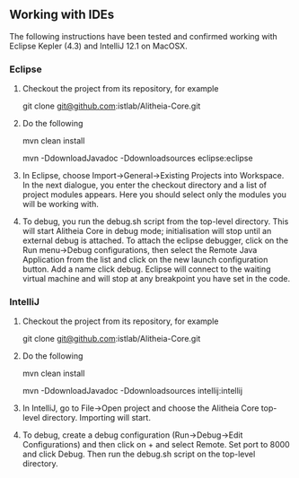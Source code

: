## Working with IDEs

The following instructions have been tested and confirmed working 
with Eclipse Kepler (4.3) and IntelliJ 12.1 on MacOSX.

### Eclipse
1. Checkout the project from its repository, for example
    
    git clone git@github.com:istlab/Alitheia-Core.git

2. Do the following 

    mvn clean install
    
    mvn -DdownloadJavadoc -Ddownloadsources eclipse:eclipse

3. In Eclipse, choose Import->General->Existing Projects into Workspace.
In the next dialogue,
you enter the checkout directory and a list of project modules appears. Here
you should select only the modules you will be working with.

4. To debug, you run the debug.sh script from the top-level directory. This
will start Alitheia Core in debug mode; initialisation will stop until an
external debug is attached. To attach the eclipse debugger, click on the
Run menu->Debug configurations, then select the Remote Java Application from
the list and click on the new launch configuration button. Add a name click
debug. Eclipse will connect to the waiting virtual machine and will stop
at any breakpoint you have set in the code.

### IntelliJ

1. Checkout the project from its repository, for example
    
    git clone git@github.com:istlab/Alitheia-Core.git

2. Do the following 

    mvn clean install

    mvn -DdownloadJavadoc -Ddownloadsources intellij:intellij
    
3. In IntelliJ, go to File->Open project and choose the Alitheia Core top-level 
directory. Importing will start.

4. To debug, create a debug configuration (Run->Debug->Edit Configurations) and
then click on + and select Remote. Set port to 8000 and click Debug. Then run
the debug.sh script on the top-level directory.

